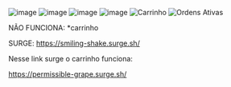 ![image](https://user-images.githubusercontent.com/60492862/158087284-056b9ed6-7573-4d27-9cf5-8d36082cdad1.png)
![image](https://user-images.githubusercontent.com/60492862/158087297-09579042-e2cb-4197-88d0-9ec6e6c75577.png)
![image](https://user-images.githubusercontent.com/60492862/158087311-2d74299e-66d2-41e8-8520-5fa537749bd1.png)
![image](https://user-images.githubusercontent.com/60492862/158087324-e405aaae-466d-48d6-8055-4594665e455c.png)
![Carrinho](https://user-images.githubusercontent.com/88352932/158280874-32afd7f2-10c5-4511-ba34-d87767165317.PNG)
![Ordens Ativas](https://user-images.githubusercontent.com/88352932/158280896-1935fc93-055a-4ba3-a283-2559bbcc6d3b.PNG)


NÃO FUNCIONA:
*carrinho

SURGE: https://smiling-shake.surge.sh/

Nesse link surge o carrinho funciona:

https://permissible-grape.surge.sh/
